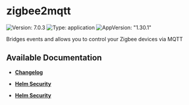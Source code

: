 # zigbee2mqtt

![Version: 7.0.3](https://img.shields.io/badge/Version-7.0.3-informational?style=flat-square) ![Type: application](https://img.shields.io/badge/Type-application-informational?style=flat-square) ![AppVersion: "1.30.1"](https://img.shields.io/badge/AppVersion-"1.30.1"-informational?style=flat-square)

Bridges events and allows you to control your Zigbee devices via MQTT

## Available Documentation

- [**Changelog**](CHANGELOG)

- [**Helm Security**](container-security)

- [**Helm Security**](helm-security)

